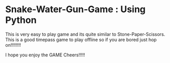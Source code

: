 # Snake-Water-Gun-Game : Using Python
This is very easy to play game and its quite similar to Stone-Paper-Scissors.
This is a good timepass game to play offline so if you are bored just hop on!!!!!!!!

I hope you enjoy the GAME
Cheers!!!!!
